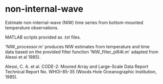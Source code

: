 # non-internal-wave
Estimate non-internal-wave (NIW) time series from bottom-mounted temperature observations.

MATLAB scripts provided as .txt files.

'NIW_processor.m' produces NIW estimates from temperature and time data based on the provided filter function 'NIW_filter_pl64t.m' adapted from Alessi et al 1985).

Alessi, C. A. et al. CODE-2: Moored Array and Large-Scale Data Report Technical Report No. WHOI-85-35 (Woods Hole Oceanographic Institution, 1985).
